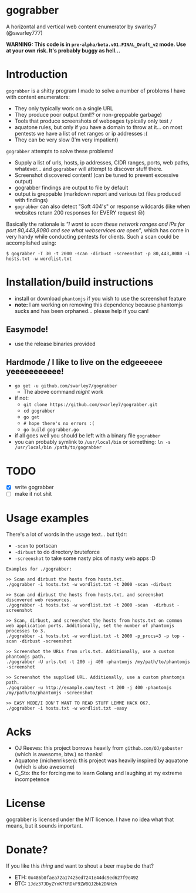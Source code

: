 # gograbber

A horizontal and vertical web content enumerator by swarley7 (@swarley777)

**WARNING: This code is in `pre-alpha/beta.v01.FINAL_Draft_v2` mode. Use at your own risk. It's probably buggy as hell...**

# Introduction

`gograbber` is a shitty program I made to solve a number of problems I have with content enumerators:
 - They only typically work on a single URL
 - They produce poor output (xml!? or non-greppable garbage)
 - Tools that produce screenshots of webpages typically only test `/`
 - aquatone rules, but only if you have a domain to throw at it... on most pentests we have a list of net ranges or ip addresses :(
 - They can be very slow (I'm very impatient)

`gograbber` attempts to solve these problems!
- Supply a list of urls, hosts, ip addresses, CIDR ranges, ports, web paths, whatever... and `gograbber` will attempt to discover stuff there.
- Screenshot discovered content! (can be tuned to prevent excessive output)
- gograbber findings are output to file by default
- output is greppable (markdown report and various txt files produced with findings)
- `gograbber` can also detect "Soft 404's" or response wildcards (like when websites return 200 responses for EVERY request 😒)

Basically the rationale is *"I want to scan these network ranges and IPs for port 80,443,8080 and see what webservices are open"*, which has come in very handy while conducting pentests for clients. Such a scan could be accomplished using:

`$ gograbber -T 30 -t 2000 -scan -dirbust -screenshot -p 80,443,8080 -i hosts.txt -w wordlist.txt`

# Installation/build instructions

- install or download `phantomjs` if you wish to use the screenshot feature 
- **note:** I am working on removing this dependency because phantomjs sucks and has been orphaned... please help if you can!

## Easymode!

- use the release binaries provided

## Hardmode / I like to live on the edgeeeeee yeeeeeeeeeee!

- `go get -u github.com/swarley7/gograbber`
    - The above command *might* work
- if not:
    - `git clone https://github.com/swarley7/gograbber.git`
    - `cd gograbber`
    - `go get`
    - `# hope there's no errors :(`
    - `go build gograbber.go`
- if all goes well you should be left with a binary file `gograbber`
- you can probably symlink to `/usr/local/bin` or something: `ln -s /usr/local/bin /path/to/gograbber`

# TODO

- [x] write gograbber
- [ ] make it not shit

# Usage examples

There's a lot of words in the usage text... but tl;dr:

- `-scan` to portscan
- `-dirbust` to do directory bruteforce
- `-screenshot` to take some nasty pics of nasty web apps :D

```
Examples for ./gograbber:

>> Scan and dirbust the hosts from hosts.txt.
./gograbber -i hosts.txt -w wordlist.txt -t 2000 -scan -dirbust

>> Scan and dirbust the hosts from hosts.txt, and screenshot discovered web resources.
./gograbber -i hosts.txt -w wordlist.txt -t 2000 -scan  -dirbust -screenshot

>> Scan, dirbust, and screenshot the hosts from hosts.txt on common web application ports. Additionally, set the number of phantomjs processes to 3.
./gograbber -i hosts.txt -w wordlist.txt -t 2000 -p_procs=3 -p top -scan -dirbust -screenshot

>> Screenshot the URLs from urls.txt. Additionally, use a custom phantomjs path.
./gograbber -U urls.txt -t 200 -j 400 -phantomjs /my/path/to/phantomjs -screenshot

>> Screenshot the supplied URL. Additionally, use a custom phantomjs path.
./gograbber -u http://example.com/test -t 200 -j 400 -phantomjs /my/path/to/phantomjs -screenshot

>> EASY MODE/I DON'T WANT TO READ STUFF LEMME HACK OK?.
./gograbber -i hosts.txt -w wordlist.txt -easy
```

# Acks

- OJ Reeves: this project borrows heavily from `github.com/OJ/gobuster` (which is awesome, btw.) so thanks!
- Aquatone (michenriksen): this project was heavily inspired by aquatone (which is also awesome)
- C_Sto: thx for forcing me to learn Golang and laughing at my extreme incompetence

# License

gograbber is licensed under the MIT licence. I have no idea what that means, but it sounds important.

# Donate?

If you like this *thing* and want to shout a beer maybe do that?
- ETH: `0x486b0faea72a17425ed7241e44dc9ed627f9e492`
- BTC: `1Jdz37JDyZYnK7tRDkF9ZW8QJ2bk2DNHzh`
